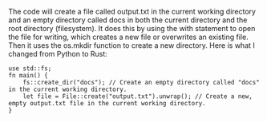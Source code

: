The code will create a file called output.txt in the current working directory and an empty directory called docs in both the current directory and the root directory (filesystem). It does this by using the with statement to open the file for writing, which creates a new file or overwrites an existing file. Then it uses the os.mkdir function to create a new directory.
Here is what I changed from Python to Rust:
```
use std::fs;
fn main() {
    fs::create_dir("docs"); // Create an empty directory called "docs" in the current working directory.
    let file = File::create("output.txt").unwrap(); // Create a new, empty output.txt file in the current working directory.
}
```


